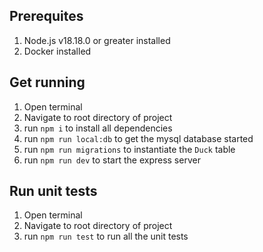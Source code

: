 ## Prerequites

1. Node.js v18.18.0 or greater installed
2. Docker installed

## Get running

1. Open terminal
2. Navigate to root directory of project
3. run `npm i` to install all dependencies
4. run `npm run local:db` to get the mysql database started
5. run `npm run migrations` to instantiate the `Duck` table
6. run `npm run dev` to start the express server

## Run unit tests

1. Open terminal
2. Navigate to root directory of project
3. run `npm run test` to run all the unit tests
